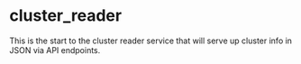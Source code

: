 # cluster_reader
This is the start to the cluster reader service that will serve up cluster info in JSON via API endpoints.